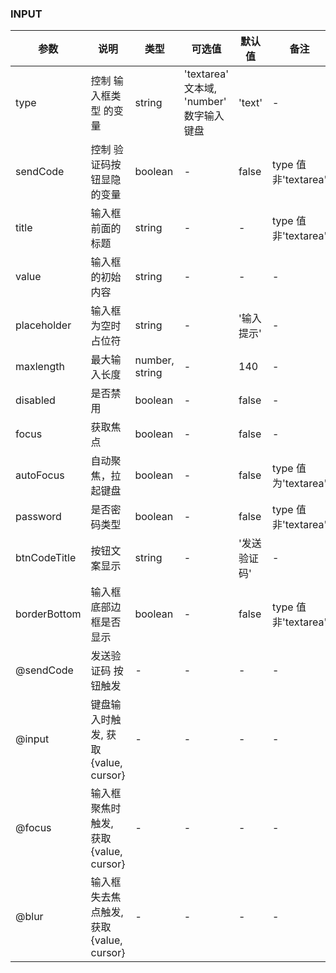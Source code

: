 ### INPUT

| 参数         | 说明                                    | 类型           | 可选值                                   | 默认值       | 备注                |
| ------------ | --------------------------------------- | -------------- | ---------------------------------------- | ------------ | ------------------- |
| type         | 控制 输入框类型 的变量                  | string         | 'textarea' 文本域, 'number' 数字输入键盘 | 'text'       | -                   |
| sendCode     | 控制 验证码按钮显隐 的变量              | boolean        | -                                        | false        | type 值非'textarea' |
| title        | 输入框前面的标题                        | string         | -                                        | -            | type 值非'textarea' |
| value        | 输入框的初始内容                        | string         | -                                        | -            | -                   |
| placeholder  | 输入框为空时占位符                      | string         | -                                        | '输入提示'   | -                   |
| maxlength    | 最大输入长度                            | number, string | -                                        | 140          | -                   |
| disabled     | 是否禁用                                | boolean        | -                                        | false        | -                   |
| focus        | 获取焦点                                | boolean        | -                                        | false        | -                   |
| autoFocus    | 自动聚焦，拉起键盘                      | boolean        | -                                        | false        | type 值为'textarea' |
| password     | 是否密码类型                            | boolean        | -                                        | false        | type 值非'textarea' |
| btnCodeTitle | 按钮文案显示                            | string         | -                                        | '发送验证码' | -                   |
| borderBottom | 输入框底部边框是否显示                  | boolean        | -                                        | false        | type 值非'textarea' |
| @sendCode    | 发送验证码 按钮触发                     | -              | -                                        | -            | -                   |
| @input       | 键盘输入时触发, 获取{value, cursor}     | -              | -                                        | -            | -                   |
| @focus       | 输入框聚焦时触发, 获取{value, cursor}   | -              | -                                        | -            | -                   |
| @blur        | 输入框失去焦点触发, 获取{value, cursor} | -              | -                                        | -            | -                   |
